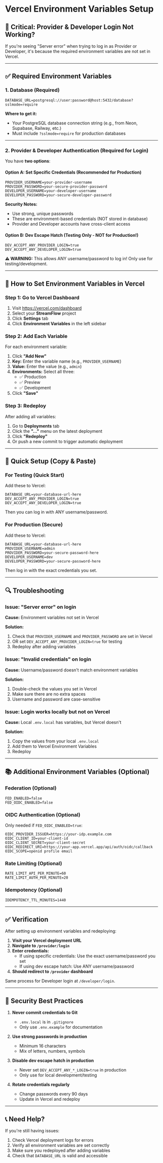 # Vercel Environment Variables Setup

## 🚨 Critical: Provider & Developer Login Not Working?

If you're seeing "Server error" when trying to log in as Provider or Developer, it's because the required environment variables are not set in Vercel.

---

## ✅ Required Environment Variables

### **1. Database (Required)**

```
DATABASE_URL=postgresql://user:password@host:5432/database?sslmode=require
```

**Where to get it:**
- Your PostgreSQL database connection string (e.g., from Neon, Supabase, Railway, etc.)
- Must include `?sslmode=require` for production databases

---

### **2. Provider & Developer Authentication (Required for Login)**

You have **two options**:

#### **Option A: Set Specific Credentials (Recommended for Production)**

```
PROVIDER_USERNAME=your-provider-username
PROVIDER_PASSWORD=your-secure-provider-password
DEVELOPER_USERNAME=your-developer-username
DEVELOPER_PASSWORD=your-secure-developer-password
```

**Security Notes:**
- Use strong, unique passwords
- These are environment-based credentials (NOT stored in database)
- Provider and Developer accounts have cross-client access

#### **Option B: Dev Escape Hatch (Testing Only - NOT for Production!)**

```
DEV_ACCEPT_ANY_PROVIDER_LOGIN=true
DEV_ACCEPT_ANY_DEVELOPER_LOGIN=true
```

**⚠️ WARNING:** This allows ANY username/password to log in! Only use for testing/development.

---

## 📝 How to Set Environment Variables in Vercel

### **Step 1: Go to Vercel Dashboard**

1. Visit https://vercel.com/dashboard
2. Select your **StreamFlow** project
3. Click **Settings** tab
4. Click **Environment Variables** in the left sidebar

### **Step 2: Add Each Variable**

For each environment variable:

1. Click **"Add New"**
2. **Key:** Enter the variable name (e.g., `PROVIDER_USERNAME`)
3. **Value:** Enter the value (e.g., `admin`)
4. **Environments:** Select all three:
   - ✅ Production
   - ✅ Preview
   - ✅ Development
5. Click **"Save"**

### **Step 3: Redeploy**

After adding all variables:

1. Go to **Deployments** tab
2. Click the **"..."** menu on the latest deployment
3. Click **"Redeploy"**
4. Or push a new commit to trigger automatic deployment

---

## 🎯 Quick Setup (Copy & Paste)

### **For Testing (Quick Start)**

Add these to Vercel:

```
DATABASE_URL=your-database-url-here
DEV_ACCEPT_ANY_PROVIDER_LOGIN=true
DEV_ACCEPT_ANY_DEVELOPER_LOGIN=true
```

Then you can log in with ANY username/password.

### **For Production (Secure)**

Add these to Vercel:

```
DATABASE_URL=your-database-url-here
PROVIDER_USERNAME=admin
PROVIDER_PASSWORD=your-secure-password-here
DEVELOPER_USERNAME=dev
DEVELOPER_PASSWORD=your-secure-password-here
```

Then log in with the exact credentials you set.

---

## 🔍 Troubleshooting

### **Issue: "Server error" on login**

**Cause:** Environment variables not set in Vercel

**Solution:**
1. Check that `PROVIDER_USERNAME` and `PROVIDER_PASSWORD` are set in Vercel
2. OR set `DEV_ACCEPT_ANY_PROVIDER_LOGIN=true` for testing
3. Redeploy after adding variables

### **Issue: "Invalid credentials" on login**

**Cause:** Username/password doesn't match environment variables

**Solution:**
1. Double-check the values you set in Vercel
2. Make sure there are no extra spaces
3. Username and password are case-sensitive

### **Issue: Login works locally but not on Vercel**

**Cause:** Local `.env.local` has variables, but Vercel doesn't

**Solution:**
1. Copy the values from your local `.env.local`
2. Add them to Vercel Environment Variables
3. Redeploy

---

## 📚 Additional Environment Variables (Optional)

### **Federation (Optional)**

```
FED_ENABLED=false
FED_OIDC_ENABLED=false
```

### **OIDC Authentication (Optional)**

Only needed if `FED_OIDC_ENABLED=true`:

```
OIDC_PROVIDER_ISSUER=https://your-idp.example.com
OIDC_CLIENT_ID=your-client-id
OIDC_CLIENT_SECRET=your-client-secret
OIDC_REDIRECT_URI=https://your-app.vercel.app/api/auth/oidc/callback
OIDC_SCOPE=openid profile email
```

### **Rate Limiting (Optional)**

```
RATE_LIMIT_API_PER_MINUTE=60
RATE_LIMIT_AUTH_PER_MINUTE=20
```

### **Idempotency (Optional)**

```
IDEMPOTENCY_TTL_MINUTES=1440
```

---

## ✅ Verification

After setting up environment variables and redeploying:

1. **Visit your Vercel deployment URL**
2. **Navigate to `/provider/login`**
3. **Enter credentials:**
   - If using specific credentials: Use the exact username/password you set
   - If using dev escape hatch: Use ANY username/password
4. **Should redirect to `/provider` dashboard**

Same process for Developer login at `/developer/login`.

---

## 🔐 Security Best Practices

1. **Never commit credentials to Git**
   - `.env.local` is in `.gitignore`
   - Only use `.env.example` for documentation

2. **Use strong passwords in production**
   - Minimum 16 characters
   - Mix of letters, numbers, symbols

3. **Disable dev escape hatch in production**
   - Never set `DEV_ACCEPT_ANY_*_LOGIN=true` in production
   - Only use for local development/testing

4. **Rotate credentials regularly**
   - Change passwords every 90 days
   - Update in Vercel and redeploy

---

## 📞 Need Help?

If you're still having issues:

1. Check Vercel deployment logs for errors
2. Verify all environment variables are set correctly
3. Make sure you redeployed after adding variables
4. Check that `DATABASE_URL` is valid and accessible

